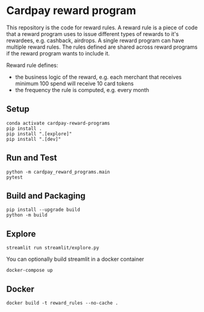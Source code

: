 # Cardpay reward program 

This repository is the code for reward rules. A reward rule is a piece of code that a reward program uses to issue different types of rewards to it's rewardees, e.g. cashback, airdrops. A single reward program can have multiple reward rules. The rules defined are shared across reward programs if the reward program wants to include it. 

Reward rule defines:
- the business logic of the reward, e.g. each merchant that receives minimum 100 spend will receive 10 card tokens 
- the frequency the rule is computed, e.g. every month 

## Setup 

    conda activate cardpay-reward-programs
    pip install .
    pip install ".[explore]"
    pip install ".[dev]"
    

## Run and Test

    python -m cardpay_reward_programs.main
    pytest
    

## Build and Packaging 

    pip install --upgrade build
    python -m build

## Explore

    streamlit run streamlit/explore.py
    
You can optionally build streamlit in a docker container
 
    docker-compose up 

## Docker

    docker build -t reward_rules --no-cache . 
    








